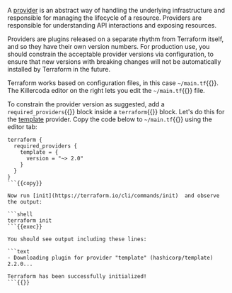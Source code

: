 A [provider](https://terraform.io/language/providers) is an abstract
way of handling the underlying infrastructure and responsible for managing the
lifecycle of a resource. Providers are responsible for understanding API
interactions and exposing resources.

Providers are plugins released on a separate rhythm from Terraform itself, and
so they have their own version numbers. For production use, you should
constrain the acceptable provider versions via configuration, to ensure that
new versions with breaking changes will not be automatically installed by
Terraform in the future.

Terraform works based on configuration files, in this case `~/main.tf`{{}}. The
Killercoda editor on the right lets you edit the `~/main.tf`{{}} file.

To constrain the provider version as suggested, add a `required_providers`{{}}
block inside a `terraform`{{}} block. Let's do this for the
[template](https://registry.terraform.io/providers/hashicorp/template/latest/docs)
provider. Copy the code below to `~/main.tf`{{}} using the editor tab:

```hcl
terraform {
  required_providers {
    template = {
      version = "~> 2.0"
    }
  }
}
```{{copy}}

Now run [init](https://terraform.io/cli/commands/init)  and observe 
the output:

```shell
terraform init
```{{exec}}

You should see output including these lines:

```text
- Downloading plugin for provider "template" (hashicorp/template) 2.2.0...

Terraform has been successfully initialized!
```{{}}
